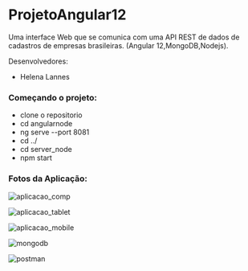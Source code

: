 # ProjetoAngular12
Uma interface Web que se comunica com uma API REST de dados de cadastros de empresas brasileiras. (Angular 12,MongoDB,Nodejs).

Desenvolvedores:
- Helena Lannes

### Começando o projeto:
- clone o repositorio
- cd angularnode
- ng serve --port 8081
- cd ../
- cd server_node
- npm start


### Fotos da Aplicação:

![aplicacao_comp](https://user-images.githubusercontent.com/84031169/143652295-dd4db521-552e-4fcd-a9ef-404d937750fd.PNG)

![aplicacao_tablet](https://user-images.githubusercontent.com/84031169/143652644-fdd6585a-2037-4087-b7dc-15122ba6da1f.PNG)

![aplicacao_mobile](https://user-images.githubusercontent.com/84031169/143652740-ea0986f6-374c-4248-aa3d-2bb735f3ed09.PNG)

![mongodb](https://user-images.githubusercontent.com/84031169/143653429-00ba37e8-ee25-424c-b7da-7e22bca6797a.PNG)

![postman](https://user-images.githubusercontent.com/84031169/143653750-1ad9b40d-c93b-44f8-b651-5e01d58914df.PNG)
